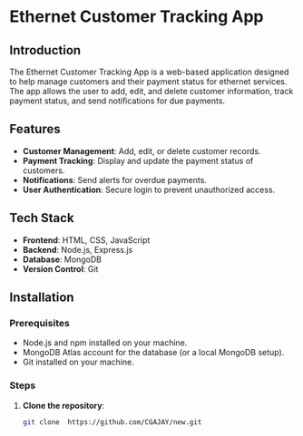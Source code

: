 # Ethernet Customer Tracking App

## Introduction

The Ethernet Customer Tracking App is a web-based application designed to help manage customers and their payment status for ethernet services. The app allows the user to add, edit, and delete customer information, track payment status, and send notifications for due payments.

## Features

- **Customer Management**: Add, edit, or delete customer records.
- **Payment Tracking**: Display and update the payment status of customers.
- **Notifications**: Send alerts for overdue payments.
- **User Authentication**: Secure login to prevent unauthorized access.

## Tech Stack

- **Frontend**: HTML, CSS, JavaScript
- **Backend**: Node.js, Express.js
- **Database**: MongoDB
- **Version Control**: Git

## Installation

### Prerequisites

- Node.js and npm installed on your machine.
- MongoDB Atlas account for the database (or a local MongoDB setup).
- Git installed on your machine.

### Steps

1. **Clone the repository**:
   ```bash
   git clone  https://github.com/CGAJAY/new.git
   ```
